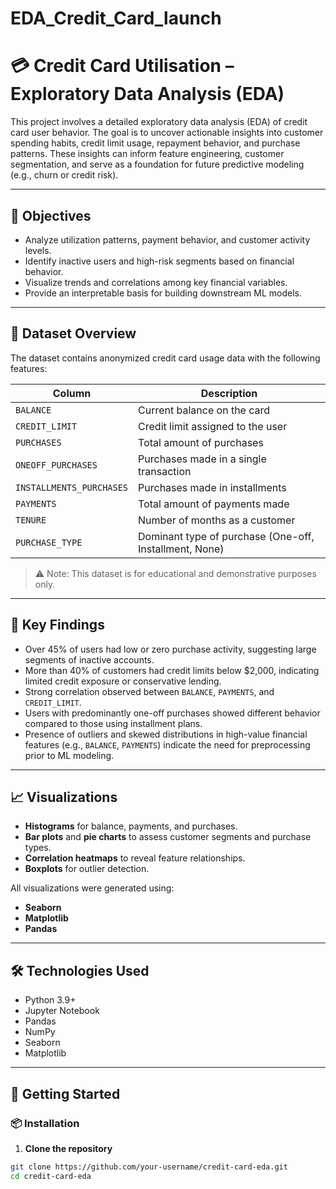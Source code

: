 # EDA_Credit_Card_launch

# 💳 Credit Card Utilisation – Exploratory Data Analysis (EDA)

This project involves a detailed exploratory data analysis (EDA) of credit card user behavior. The goal is to uncover actionable insights into customer spending habits, credit limit usage, repayment behavior, and purchase patterns. These insights can inform feature engineering, customer segmentation, and serve as a foundation for future predictive modeling (e.g., churn or credit risk).

---

## 📌 Objectives

- Analyze utilization patterns, payment behavior, and customer activity levels.
- Identify inactive users and high-risk segments based on financial behavior.
- Visualize trends and correlations among key financial variables.
- Provide an interpretable basis for building downstream ML models.

---

## 📂 Dataset Overview

The dataset contains anonymized credit card usage data with the following features:

| Column | Description |
|--------|-------------|
| `BALANCE` | Current balance on the card |
| `CREDIT_LIMIT` | Credit limit assigned to the user |
| `PURCHASES` | Total amount of purchases |
| `ONEOFF_PURCHASES` | Purchases made in a single transaction |
| `INSTALLMENTS_PURCHASES` | Purchases made in installments |
| `PAYMENTS` | Total amount of payments made |
| `TENURE` | Number of months as a customer |
| `PURCHASE_TYPE` | Dominant type of purchase (One-off, Installment, None) |

> ⚠️ Note: This dataset is for educational and demonstrative purposes only.

---

## 🧪 Key Findings

- Over 45% of users had low or zero purchase activity, suggesting large segments of inactive accounts.
- More than 40% of customers had credit limits below \$2,000, indicating limited credit exposure or conservative lending.
- Strong correlation observed between `BALANCE`, `PAYMENTS`, and `CREDIT_LIMIT`.
- Users with predominantly one-off purchases showed different behavior compared to those using installment plans.
- Presence of outliers and skewed distributions in high-value financial features (e.g., `BALANCE`, `PAYMENTS`) indicate the need for preprocessing prior to ML modeling.

---

## 📈 Visualizations

- **Histograms** for balance, payments, and purchases.
- **Bar plots** and **pie charts** to assess customer segments and purchase types.
- **Correlation heatmaps** to reveal feature relationships.
- **Boxplots** for outlier detection.

All visualizations were generated using:

- **Seaborn**
- **Matplotlib**
- **Pandas**

---

## 🛠️ Technologies Used

- Python 3.9+
- Jupyter Notebook
- Pandas
- NumPy
- Seaborn
- Matplotlib

---

## 🚀 Getting Started

### 📦 Installation

1. **Clone the repository**
```bash
git clone https://github.com/your-username/credit-card-eda.git
cd credit-card-eda
